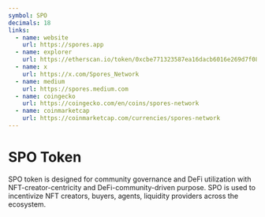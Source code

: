 ```yaml
---
symbol: SPO
decimals: 18
links:
  - name: website
    url: https://spores.app
  - name: explorer
    url: https://etherscan.io/token/0xcbe771323587ea16dacb6016e269d7f08a7acc4e
  - name: x
    url: https://x.com/Spores_Network
  - name: medium
    url: https://spores.medium.com
  - name: coingecko
    url: https://coingecko.com/en/coins/spores-network
  - name: coinmarketcap
    url: https://coinmarketcap.com/currencies/spores-network
---
```


# SPO Token

SPO token is designed for community governance and DeFi utilization with NFT-creator-centricity and DeFi-community-driven purpose. SPO is used to incentivize NFT creators, buyers, agents, liquidity providers across the ecosystem.
